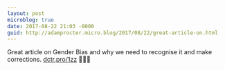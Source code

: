 ```yaml
---
layout: post
microblog: true
date: 2017-08-22 21:03 -0000
guid: http://adamprocter.micro.blog/2017/08/22/great-article-on.html
---
```

Great article on Gender Bias and why we need to recognise it and make corrections. [dctr.pro/1zz](http://dctr.pro/1zz) 👩🏻‍🔬
